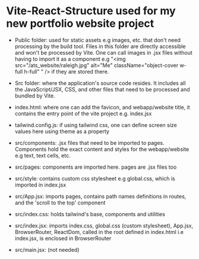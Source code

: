 # Vite-React-Structure used for my new portfolio website project

- Public folder: used for static assets e.g images, etc. that don't need processing by the build tool. Files in this folder are directly accessible and won't be processed by Vite. One can call images in .jsx files without having to import it as a component e.g  "<img src="/ats_website/raleigh.jpg" alt="Me" className="object-cover w-full h-full" " /> if they are stored there.
  
- Src folder: where the application's source code resides. It includes all the JavaScript/JSX, CSS, and other files that need to be processed and bundled by Vite.
  
- index.html: where one can add the favicon, and webapp/website title, it contains the entry point of the vite project e.g. index.jsx
  
- tailwind.config.js: if using tailwind css, one can define screen size values here using theme as a property
  
- src/components: .jsx files that need to be imported to pages. Components hold the exact content and styles for the webapp/website e.g text, text cells, etc.
  
- src/pages: components are imported here. pages are .jsx files too
  
- src/style: contains custom css stylesheet e.g global.css, which is imported in index.jsx
  
- src/App.jsx: imports pages, contains path names definitions in routes,  and the 'scroll to the top' component
  
- src/index.css: holds tailwind's base, components and utilities 
  
- src/index.jsx: imports index.css, global.css (custom stylesheet), App.jsx, BrowserRouter, ReactDom, called in the root defined in index.html i.e index.jsx, <App> is enclosed in BrowserRouter
  
- src/main.jsx: (not needed)
